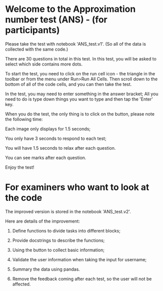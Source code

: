 # Welcome to the Approximation number test (ANS) - (for participants)
Please take the test with notebook 'ANS_test.v1'. (So all of the data is collected with the same code.)

There are  30 questions in total in this test.
In this test, you will be asked to select which side contains more dots.


To start the test, you need to click on the run cell icon - the triangle in the toolbar or from the menu under Run>Run All Cells.
Then scroll down to the bottom of all of the code cells, and you can then take the test.


In the test, you may need to enter something in the answer bracket;
All you need to do is type down things you want to type and then tap the 'Enter' key.


When you do the test, the only thing is to click on the button, please note the following time:

Each image only displays for 1.5 seconds;

You only have 3 seconds to respond to each test;

You will have 1.5 seconds to relax after each question.

You can see marks after each question.


Enjoy the test!

# For examiners who want to look at the code
The improved version is stored in the notebook 'ANS_test.v2'.


Here are details of the improvement:

1. Define functions to divide tasks into different blocks;
   
2. Provide docstrings to describe the functions;
   
3. Using the button to collect basic information;

4. Validate the user information when taking the input for username;

5. Summary the data using pandas.

6. Remove the feedback coming after each test, so the user will not be affected.
